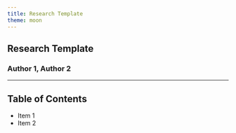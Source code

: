 ```yaml
---
title: Research Template
theme: moon
---
```

## Research Template
### Author 1, Author 2
---
## Table of Contents
* Item 1
* Item 2